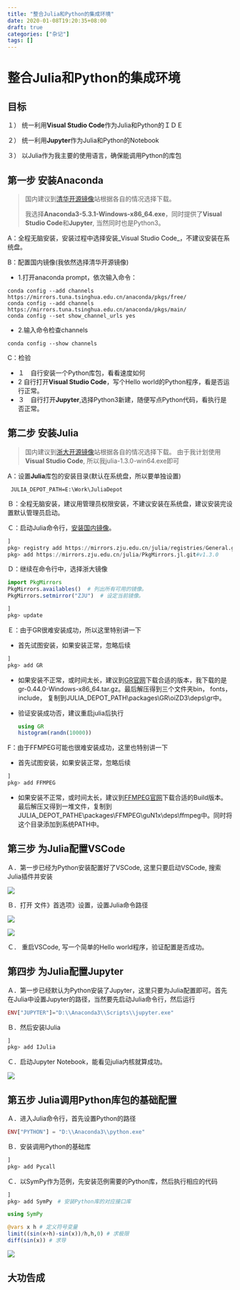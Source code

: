 ```yaml
---
title: "整合Julia和Python的集成环境"
date: 2020-01-08T19:20:35+08:00
draft: true
categories: ["杂记"]
tags: []
---
```



# 整合Julia和Python的集成环境

## 目标

１） 统一利用**Visual Studio Code**作为Julia和Python的ＩＤＥ

２） 统一利用**Jupyter**作为Julia和Python的Notebook

３） 以Julia作为我主要的使用语言，确保能调用Python的库包

## 第一步 安装Anaconda

> 国内建议到[清华开源镜像](https://mirrors.tuna.tsinghua.edu.cn/anaconda/archive/)站根据各自的情况选择下载。
>
> 我选择**Anaconda3-5.3.1-Windows-x86\_64.exe**，同时提供了**Visual Studio Code**和**Jupyter**, 当然同时也是Python3。

A：全程无脑安装，安装过程中选择安装_Visual Studio Code_，不建议安装在系统盘。

B：配置国内镜像\(我依然选择清华开源镜像\)

* 1.打开anaconda prompt，依次输入命令：

```text
conda config --add channels https://mirrors.tuna.tsinghua.edu.cn/anaconda/pkgs/free/  
conda config --add channels https://mirrors.tuna.tsinghua.edu.cn/anaconda/pkgs/main/  
conda config --set show_channel_urls yes
```

* 2.输入命令检查channels

```text
conda config --show channels
```

C：检验

* １　自行安装一个Python库包，看看速度如何
* 2    自行打开**Visual Studio Code**，写个Hello world的Python程序，看是否运行正常。
* ３　自行打开**Jupyter**,选择Python3新建，随便写点Python代码，看执行是否正常。

## 第二步 安装Julia

> 国内建议到[浙大开源镜像](https://mirrors.zju.edu.cn/julia/releases/)站根据各自的情况选择下载。 由于我计划使用**Visual Studio Code**, 所以我julia-1.3.0-win64.exe即可

A：设置**Julia**库包的安装目录\(默认在系统盘，所以要单独设置\)

```text
 JULIA_DEPOT_PATH=E:\Work\JuliaDepot
```

Ｂ：全程无脑安装，建议用管理员权限安装，不建议安装在系统盘，建议安装完设置默认管理员启动。

Ｃ：启动Julia命令行，[安装国内镜像](https://github.com/sunoru/PkgMirrors.jl/blob/master/README-zh_cn.md)。

```julia
]
pkg> registry add https://mirrors.zju.edu.cn/julia/registries/General.git
pkg> add https://mirrors.zju.edu.cn/julia/PkgMirrors.jl.git#v1.3.0
```

Ｄ：继续在命令行中，选择浙大镜像

```julia
import PkgMirrors
PkgMirrors.availables()  # 列出所有可用的镜像。
PkgMirrors.setmirror("ZJU")  # 设定当前镜像。

]
pkg> update
```

Ｅ：由于GR很难安装成功，所以这里特别讲一下

* 首先试图安装，如果安装正常，忽略后续

```julia
]
pkg> add GR
```

* 如果安装不正常，或时间太长，建议到[GR官网](https://gr-framework.org/downloads/)下载合适的版本，我下载的是gr-0.44.0-Windows-x86\_64.tar.gz。最后解压得到三个文件夹bin， fonts，include， 复制到JULIA\_DEPOT\_PATH\packages\GR\oiZD3\deps\gr中。
* 验证安装成功否，建议重启julia后执行

  ```julia
  using GR
  histogram(randn(10000))
  ```

F：由于FFMPEG可能也很难安装成功，这里也特别讲一下

* 首先试图安装，如果安装正常，忽略后续

```julia
]
pkg> add FFMPEG
```

* 如果安装不正常，或时间太长，建议到[FFMPEG官网](https://ffmpeg.zeranoe.com/builds/)下载合适的Build版本。最后解压又得到一堆文件，复制到JULIA\_DEPOT\_PATHE\packages\FFMPEG\guN1x\deps\ffmpeg中。同时将这个目录添加到系统PATH中。

## 第三步 为Julia配置VSCode

Ａ．第一步已经为Python安装配置好了VSCode, 这里只要启动VSCode, 搜索Julia插件并安装

![](../images/0001.jpg)

Ｂ．打开 文件》首选项》设置，设置Julia命令路径

![](../images/0013.jpg)

![](../images/0014.jpg)

Ｃ． 重启VSCode, 写一个简单的Hello world程序，验证配置是否成功。

## 第四步 为Julia配置Jupyter

Ａ．第一步已经默认为Python安装了Jupyter，这里只要为Julia配置即可。首先在Julia中设置Jupyter的路径，当然要先启动Julia命令行，然后运行

```julia
ENV["JUPYTER"]="D:\\Anaconda3\\Scripts\\jupyter.exe"
```

Ｂ．然后安装IJulia

```julia
]
pkg> add IJulia
```

Ｃ．启动Jupyter Notebook，能看见julia内核就算成功。

![](../images/0004.jpg)

## 第五步 Julia调用Python库包的基础配置

Ａ．进入Julia命令行，首先设置Python的路径

```julia
ENV["PYTHON"] = "D:\\Anaconda3\\python.exe"
```

Ｂ．安装调用Python的基础库

```julia
]
pkg> add Pycall
```

Ｃ．以SymPy作为范例，先安装范例需要的Python库，然后执行相应的代码

```julia
]
pkg> add SymPy　# 安装Python库的对应接口库

using SymPy

@vars x h # 定义符号变量
limit((sin(x+h)-sin(x))/h,h,0) # 求极限
diff(sin(x)) # 求导
```

![](../images/0005.jpg)

## 大功告成





